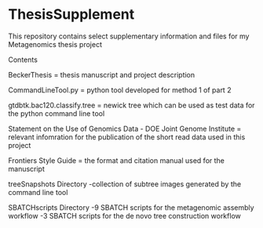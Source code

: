 # ThesisSupplement
This repository contains select supplementary information and files for my Metagenomics thesis project 

Contents 

BeckerThesis = thesis manuscript and project description

CommandLineTool.py = python tool developed for method 1 of part 2

gtdbtk.bac120.classify.tree = newick tree which can be used as test data for the python command line tool

Statement on the Use of Genomics Data - DOE Joint Genome Institute = relevant infomration for the publication of the short read data used in this project

Frontiers Style Guide = the format and citation manual used for the manuscript

treeSnapshots Directory
-collection of subtree images generated by the command line tool

SBATCHscripts Directory
-9 SBATCH scripts for the metagenomic assembly workflow
-3 SBATCH scripts for the de novo tree construction workflow

